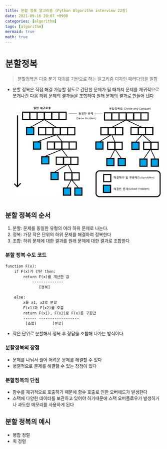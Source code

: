 ```yaml
---
title: 분할 정복 알고리즘 (Python Algorithm interview 22장)
date: 2021-09-16 20:07 +0900
categories: [algorithm]
tags: [algorithm]
mermaid: true
math: true
---
```


# 분할정복

> 분할정복은 다중 분기 재귀를 기반으로 하는 알고리즘 디자인 패러다임을 말함

- 분할 정복은 직접 해결 가능할 정도로 간단한 문제가 될 때까지 문제를 재귀적으로 쪼개나간 다음 하위 문제의 결과들을 조합하여 원래 문제의 결과로 만들어 낸다

  ![스크린샷, 2021-09-13 16-34-47.png](/images/img/posts/pyAlgo/chapter22/pic1.png)

## 분할 정복의 순서

1. 분할: 문제를 동일한 유형의 여러 하위 문제로 나눈다.
2. 정복: 가장 작은 단위의 하위 문제를 해결하여 정복한다
3. 조합: 하위 문제에 대한 결과를 원래 문제에 대한 결과로 조합한다

### 분할 정복 수도 코드

```plaintext
function F(x):
	if F(x)가 간단 then:
		return F(x)를 계산한 값
			--------------
			   [정복]

	else:
		x를 x1, x2로 분할
		F(x1)과 F(x2)를 호출
		return F(x1), F(x2)로 F(x)를 구한값
		------ ------------------
		 [조합]       [분할]
```

- 작은 단위로 분할해서 정복 후 정답을 조합해 나가는 방식이다

### 분할정복의 장점

- 문제를 나눠서 풀어 어려운 문제를 해결할 수 있다
- 병렬적으로 문제를 해결할 수 있는 장점이 있다

### 분할정복의 단점

- 함수를 재귀적으로 호출하기 때문에 함수 호출로 인한 오버헤드가 발생한다
- 스택에 다양한 데이터를 보관하고 있어야 하기때문에 스택 오버플로우가 발생하거나 과도한 메모리를 사용하게 된다

## 분할 정복의 예시

- 병합 정렬
- 퀵 정렬
